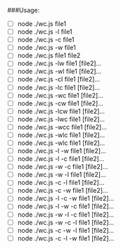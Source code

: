   ###Usage:
  - [ ] node ./wc.js file1
  - [ ] node ./wc.js -l file1
  - [ ] node ./wc.js -c file1
  - [ ] node ./wc.js -w file1
  - [ ] node ./wc.js file1 file2
  - [ ] node ./wc.js -lw file1 [file2]...
  - [ ] node ./wc.js -wl file1 [file2]...
  - [ ] node ./wc.js -cl file1 [file2]...
  - [ ] node ./wc.js -lc file1 [file2]...
  - [ ] node ./wc.js -wc file1 [file2]...
  - [ ] node ./wc.js -cw file1 [file2]...
  - [ ] node ./wc.js -lcw file1 [file2]...
  - [ ] node ./wc.js -lwc file1 [file2]...
  - [ ] node ./wc.js -wcc file1 [file2]...
  - [ ] node ./wc.js -wlc file1 [file2]...
  - [ ] node ./wc.js -wlc file1 [file2]...
  - [ ] node ./wc.js -l -w file1 [file2]...
  - [ ] node ./wc.js -l -c file1 [file2]...
  - [ ] node ./wc.js -w -c file1 [file2]...
  - [ ] node ./wc.js -w -l file1 [file2]...
  - [ ] node ./wc.js -c -l file1 [file2]...
  - [ ] node ./wc.js -c -w file1 [file2]...
  - [ ] node ./wc.js -l -c -w file1 [file2]...
  - [ ] node ./wc.js -l -w -c file1 [file2]...
  - [ ] node ./wc.js -w -l -c file1 [file2]...
  - [ ] node ./wc.js -w -c -l file1 [file2]...
  - [ ] node ./wc.js -c -w -l file1 [file2]...
  - [ ] node ./wc.js -c -l -w file1 [file2]...
